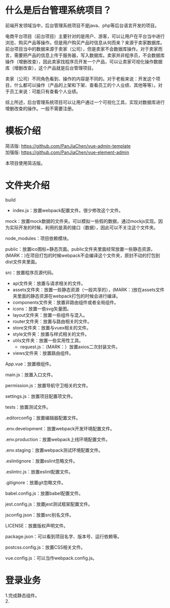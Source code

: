 # 什么是后台管理系统项目？
前端开发领域当中，后台管理系统项目不是java、php等后台语言开发的项目。

电商平台项目（前台项目）主要针对的是用户、游客，可以让用户在平台当中进行浏览、购买产品等操作。但是用户购买产品时信息从何而来？来源于卖家数据库。  
前台项目当中的数据来源于卖家（公司），但是卖家不会数据库操作。对于卖家而言，需要把产品的信息上传于服务器，写入数据库。卖家并非程序员，不会数据库操作（增删改查），因此卖家找程序员开发一个产品，可以让卖家可视化操作数据库（增删改查），这个产品就是后台管理项目。

卖家（公司）不同角色看到、操作的内容是不同的。对于老板来说：开发这个项目，什么都可以操作（产品的上架和下架、查看员工的个人业绩、其他等等）。对于员工来说：可能只有查看个人业绩。

综上所述，后台管理系统项目可以让用户通过一个可视化工具，实现对数据库进行增删改查的操作。一般不需要注册。


# 模板介绍
简洁版: <https://github.com/PanJiaChen/vue-admin-template>  
加强版: <https://github.com/PanJiaChen/vue-element-admin>  

本项目使用简洁版。  


# 文件夹介绍
build  
- index.js：放置webpack配置文件。很少修改这个文件。

mock：放置mock数据的文件夹。可以模拟一些假的数据，通过mockjs实现。因为实际开发的时候，利用的是真的接口（数据），因此可以不关注这个文件夹。

node_modules：项目依赖模块。

public：放置ico图标+静态页面。public文件夹里面经常放置一些静态资源，(MARK：)在项目打包的时候webpack不会编译这个文件夹，原封不动的打包到dist文件夹里面。

src：放置程序员源代码。  
- api文件夹：放置与请求相关的文件。  
- assets文件夹：放置一些静态资源（一般共享的），(MARK：)放在assets文件夹里面的静态资源在webpack打包的时候会进行编译。  
- components文件夹：放置非路由组件或者全局组件。  
- icons：放置一些svg矢量图。  
- layout文件夹：放置一些组件与混入。  
- router文件夹：放置与路由相关的文件。  
- store文件夹：放置与vuex相关的文件。  
- style文件夹：放置与样式相关的文件。  
- utils文件夹：放置一些实用性工具。  
    - request.js：（MARK：）放置axios二次封装文件。  
- views文件夹：放置路由组件。  

App.vue：放置根组件。

main.js：放置入口文件。

permission.js：放置导航守卫相关的文件。

settings.js：放置项目配置项文件。

tests：放置测试文件。

.editorconfig：放置编辑器配置文件。

.env.development：放置webpack开发环境配置文件。

.env.production：放置webpack上线环境配置文件。 

.env.staging：放置webpack测试环境配置文件。

.eslintignore：放置eslint忽略文件。

.eslintrc.js：放置eslint配置文件。

.gitignore：放置git忽略文件。

babel.config.js：放置babel配置文件。

jest.config.js：放置jest测试框架配置文件。

jsconfig.json：放置src别名文件。

LICENSE：放置版权声明文件。

package.json：可以看到项目名字、版本号、运行依赖等。

postcss.config.js：放置CSS相关文件。

vue.config.js：可以当作webpack.config.js。


# 登录业务
1.完成静态组件。  
2.
